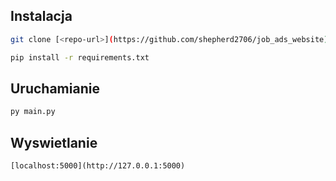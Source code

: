 ## Instalacja

```bash
git clone [<repo-url>](https://github.com/shepherd2706/job_ads_website)
```

```bash
pip install -r requirements.txt
```

## Uruchamianie

```bash
py main.py
```

## Wyswietlanie

`[localhost:5000](http://127.0.0.1:5000)`
